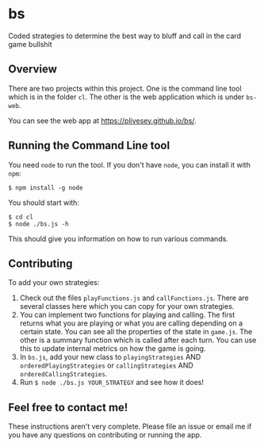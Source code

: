# bs
Coded strategies to determine the best way to bluff and call in the card game bullshit

## Overview

There are two projects within this project. One is the command line tool which is in the folder `cl`. The other is the web application which is under `bs-web`.

You can see the web app at https://plivesey.github.io/bs/.

## Running the Command Line tool

You need `node` to run the tool. If you don't have `node`, you can install it with `npm`:

```
$ npm install -g node
```

You should start with:

```
$ cd cl
$ node ./bs.js -h
```

This should give you information on how to run various commands.

## Contributing

To add your own strategies:

1. Check out the files `playFunctions.js` and `callFunctions.js`. There are several classes here which you can copy for your own strategies.
2. You can implement two functions for playing and calling. The first returns what you are playing or what you are calling depending on a certain state. You can see all the properties of the state in `game.js`. The other is a summary function which is called after each turn. You can use this to update internal metrics on how the game is going.
3. In `bs.js`, add your new class to `playingStrategies` AND `orderedPlayingStrategies` or `callingStrategies` AND `orderedCallingStrategies`.
4. Run `$ node ./bs.js YOUR_STRATEGY` and see how it does!

## Feel free to contact me!

These instructions aren't very complete. Please file an issue or email me if you have any questions on contributing or running the app.